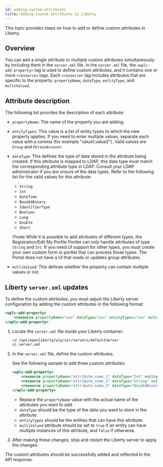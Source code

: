 ```yaml
---
id: adding-custom-attributes
title: Adding custom attributes in Liberty
---
```


This topic provides steps on how to add or define custom attributes in Liberty.

## Overview

You can add a single attribute or multiple custom attributes simultaneously by including them in the `server.xml` file. In the `server.xml` file, the `<wplc-add-property>` tag is used to define custom attributes, and it contains one or more `<resource>` tags. Each `<resource>` tag includes attributes that are specific to the property: `propertyName`, `dataType`, `entityType`, and `multiValued`.

## Attribute description

The following list provides the description of each attribute:

- `propertyName`: The name of the property you are adding.

- `entityTypes`: This value is a list of entity types to which the new property applies. If you need to enter multiple values, separate each value with a comma (for example "value1,value2"). Valid values are `Group` and `PersonAccount`.

- `dataType`: This defines the type of data stored in the attribute being created. If this attribute is mapped to LDAP, this data type must match the corresponding attribute type in LDAP. Consult your LDAP administrator if you are unsure of the data types. Refer to the following list for the valid values for this attribute:

    - `String`
    - `Int`
    - `DateTime`
    - `Base64Binary`
    - `IdentifierType`
    - `Boolean`
    - `Long`
    - `Double`
    - `Short`

    !!!note
        While it is possible to add attributes of different types, the Registration/Edit My Profile Portlet can only handle attributes of type `String` and `Int`. If you need UI support for other types, you must create your own custom form or portlet that can process those types. The Portal does not have a UI that reads or updates group attributes.

- `multiValued`: This defines whether the property can contain multiple values or not.

## Liberty `server.xml` updates

To define the custom attributes, you must adjust the Liberty server configuration by adding the custom attributes in the following format:

```xml
<wplc-add-property>
    <resource propertyName="xxx" dataType="xxx" entityTypes="xxx" multiValued="xxx" />
</wplc-add-property>
```

1. Locate the `server.xml` file inside your Liberty container:

    ```sh
    cd /opt/openliberty/wlp/usr/servers/defaultServer
    vi server.xml
    ```


2. In the `server.xml` file, define the custom attributes.

    See the following sample to add three custom attributes:

    ```xml
    <wplc-add-property>
        <resource propertyName="attribute_name_1" dataType="Int" entityTypes="Group" multiValued="true" />
        <resource propertyName="attribute_name_2" dataType="String" entityTypes="PersonAccount" multiValued="true" />
        <resource propertyName="attribute_name_3" dataType="Base64Binary" entityTypes="Group,PersonAccount" multiValued="false" />
    </wplc-add-property>
    ```

    - Replace the `propertyName` value with the actual name of the attributes you want to add.
    - `dataType` should be the type of the data you want to store in the attribute.
    - `entityTypes` should be the entities that can have this attribute.
    - `multiValued` attribute should be set to `true` if an entity can have multiple instances of this attribute, and `false` if otherwise.

3. After making these changes, stop and restart the Liberty server to apply the changes. 

The custom attributes should be successfully added and reflected in the API response.